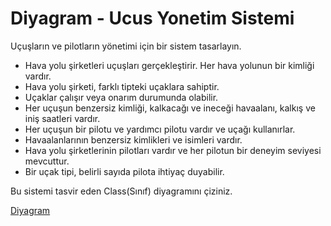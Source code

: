 # Diyagram - Ucus Yonetim Sistemi

Uçuşların ve pilotların yönetimi için bir sistem tasarlayın.

- Hava yolu şirketleri uçuşları gerçekleştirir. Her hava yolunun bir kimliği vardır.
- Hava yolu şirketi, farklı tipteki uçaklara sahiptir.
- Uçaklar çalışır veya onarım durumunda olabilir.
- Her uçuşun benzersiz kimliği, kalkacağı ve ineceği havaalanı, kalkış ve iniş saatleri vardır.
- Her uçuşun bir pilotu ve yardımcı pilotu vardır ve uçağı kullanırlar.
- Havaalanlarının benzersiz kimlikleri ve isimleri vardır.
- Hava yolu şirketlerinin pilotları vardır ve her pilotun bir deneyim seviyesi mevcuttur.
- Bir uçak tipi, belirli sayıda pilota ihtiyaç duyabilir.


Bu sistemi tasvir eden Class(Sınıf) diyagramını çiziniz.

[Diyagram]()
